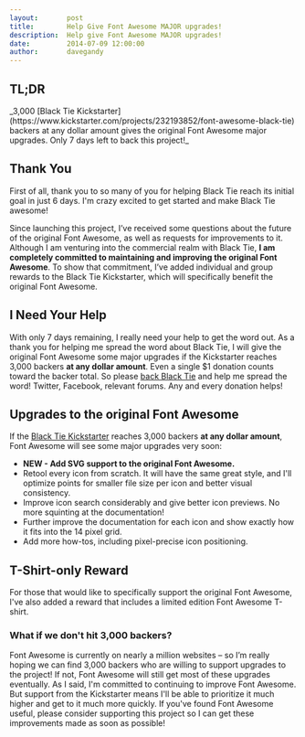 ```yaml
---
layout:       post
title:        Help Give Font Awesome MAJOR upgrades!
description:  Help give Font Awesome MAJOR upgrades!
date:         2014-07-09 12:00:00
author:       davegandy
---
```


<h2 class="margin-top-none">TL;DR</h2>
_3,000 [Black Tie Kickstarter](https://www.kickstarter.com/projects/232193852/font-awesome-black-tie) backers at any
dollar amount gives the original Font Awesome major upgrades. Only 7 days left to back this project!_

## Thank You

First of all, thank you to so many of you for helping Black Tie reach its initial goal in just 6 days. I'm crazy excited
to get started and make Black Tie awesome!

Since launching this project, I’ve received some questions about the future of the original Font Awesome, as well as
requests for improvements to it. Although I am venturing into the commercial realm with Black Tie, **I am completely
committed to maintaining and improving the original Font Awesome**. To show that commitment, I’ve added individual and
group rewards to the Black Tie Kickstarter, which will specifically benefit the original Font Awesome.

## I Need Your Help

With only 7 days remaining, I really need your help to get the word out. As a thank you for helping me spread the word
about Black Tie, I will give the original Font Awesome some major upgrades if the Kickstarter reaches 3,000 backers
**at any dollar amount**. Even a single $1 donation counts toward the backer total. So please
[back Black Tie](https://www.kickstarter.com/projects/232193852/font-awesome-black-tie) and help me spread the word!
Twitter, Facebook, relevant forums. Any and every donation helps!

## Upgrades to the original Font Awesome

If the [Black Tie Kickstarter](https://www.kickstarter.com/projects/232193852/font-awesome-black-tie) reaches 3,000
backers **at any dollar amount**, Font Awesome will see some major upgrades very soon:

- **NEW - Add SVG support to the original Font Awesome.**
- Retool every icon from scratch. It will have the same great style, and I'll optimize points for smaller file size
  per icon and better visual consistency.
- Improve icon search considerably and give better icon previews. No more squinting at the documentation!
- Further improve the documentation for each icon and show exactly how it fits into the 14 pixel grid.
- Add more how-tos, including pixel-precise icon positioning.

## T-Shirt-only Reward

For those that would like to specifically support the original Font Awesome, I've also added a reward that includes
a limited edition Font Awesome T-shirt.

### What if we don't hit 3,000 backers?

Font Awesome is currently on nearly a million websites – so I’m really hoping we can find 3,000 backers who are willing
to support upgrades to the project! If not, Font Awesome will still get most of these upgrades eventually. As I said,
I'm committed to continuing to improve Font Awesome. But support from the Kickstarter means I'll be able to prioritize
it much higher and get to it much more quickly. If you've found Font Awesome useful, please consider supporting this
project so I can get these improvements made as soon as possible!

